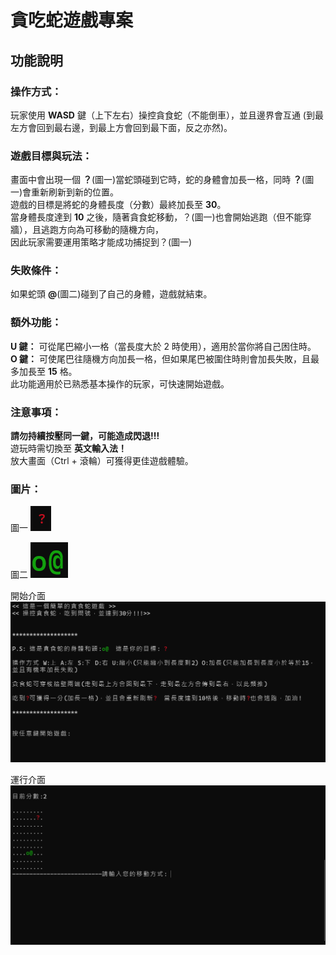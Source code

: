 # 貪吃蛇遊戲專案
## 功能說明 
### 操作方式：  
   玩家使用 **WASD** 鍵（上下左右）操控貪食蛇（不能倒車），並且邊界會互通
   (到最左方會回到最右邊，到最上方會回到最下面，反之亦然)。
### 遊戲目標與玩法：  
   畫面中會出現一個 **？**(圖一)當蛇頭碰到它時，蛇的身體會加長一格，同時 **？**(圖一)會重新刷新到新的位置。  
   遊戲的目標是將蛇的身體長度（分數）最終加長至 **30**。  
   當身體長度達到 **10** 之後，隨著貪食蛇移動，？(圖一)也會開始逃跑（但不能穿牆），且逃跑方向為可移動的隨機方向，  
   因此玩家需要運用策略才能成功捕捉到？(圖一)

### 失敗條件：  
   如果蛇頭 **@**(圖二)碰到了自己的身體，遊戲就結束。

### 額外功能：  
   **U 鍵：** 可從尾巴縮小一格（當長度大於 2 時使用），適用於當你將自己困住時。  
   **O 鍵：** 可使尾巴往隨機方向加長一格，但如果尾巴被圍住時則會加長失敗，且最多加長至 **15** 格。  
   此功能適用於已熟悉基本操作的玩家，可快速開始遊戲。

### 注意事項：  
   **請勿持續按壓同一鍵，可能造成閃退!!!**  
   遊玩時需切換至 **英文輸入法！**  
   放大畫面（Ctrl + 滾輪）可獲得更佳遊戲體驗。  
   
### 圖片：  
圖一 ![？](image/pic_1.png)  

圖二 ![O@](image/pic_2.png)  

開始介面 ![start](image/pic_3.png)  

運行介面 ![start](image/pic_4.png)  

   
